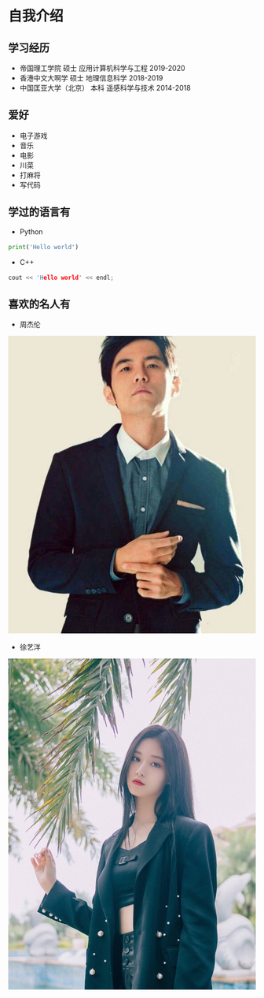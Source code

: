 # 自我介绍

## 学习经历

* 帝国理工学院 硕士 应用计算机科学与工程 2019-2020
* 香港中文大啊学 硕士 地理信息科学 2018-2019
* 中国匡亚大学（北京） 本科 遥感科学与技术 2014-2018

## 爱好

* 电子游戏
* 音乐
* 电影
* 川菜
* 打麻将
* 写代码

## 学过的语言有
* Python
```python
print('Hello world')
```
* C++
```cpp
cout << 'Hello world' << endl;
```

## 喜欢的名人有
* 周杰伦

![jay](jay.jpeg)
* 徐艺洋

![yang](yang.jpeg)